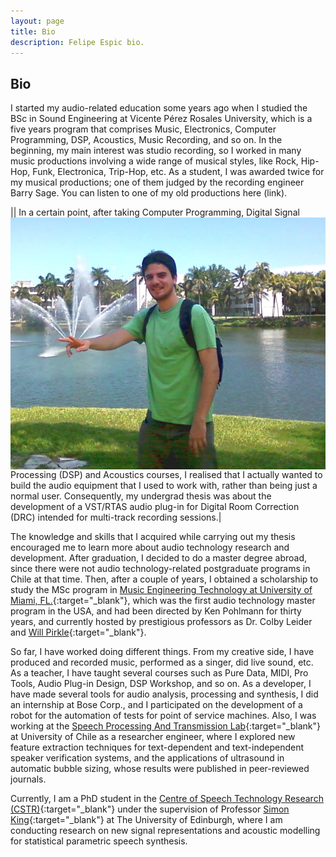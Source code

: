 ```yaml
---
layout: page
title: Bio
description: Felipe Espic bio.
---
```

## Bio
I started my audio-related education some years ago when I studied the BSc in Sound Engineering at Vicente Pérez Rosales University, which is a five years program that comprises Music, Electronics, Computer Programming, DSP, Acoustics, Music Recording, and so on. In the beginning, my main interest was studio recording, so I worked in many music productions involving a wide range of musical styles, like Rock, Hip-Hop, Funk, Electronica, Trip-Hop, etc. As a student, I was awarded twice for my musical productions; one of them judged by the recording engineer Barry Sage.  You can listen to one of my old productions here (link).

|<img align="left" src="img/miami2.jpg" alt="u_miami" width="2000"/>| In a certain point, after taking Computer Programming, Digital Signal Processing (DSP) and Acoustics courses, I realised that I actually wanted to build the audio equipment that I used to work with, rather than being just a normal user. Consequently, my undergrad thesis was about the development of a VST/RTAS audio plug-in for Digital Room Correction (DRC) intended for multi-track recording sessions.|

The knowledge and skills that I acquired while carrying out my thesis encouraged me to learn more about audio technology research and development. After graduation, I decided to do a master degree abroad, since there were not audio technology-related postgraduate programs in Chile at that time. Then, after a couple of years, I obtained a scholarship to study the MSc program in [Music Engineering Technology at University of Miami, FL.](http://mue.music.miami.edu/about/){:target="_blank"}, which was the first audio technology master program in the USA, and had been directed by Ken Pohlmann for thirty years, and currently hosted by prestigious professors as Dr. Colby Leider and [Will Pirkle](http://www.willpirkle.com/){:target="_blank"}.



So far, I have worked doing different things. From my creative side,  I have produced and recorded music, performed as a singer, did live sound, etc. As a teacher, I have taught several courses such as Pure Data, MIDI, Pro Tools, Audio Plug-in Design, DSP Workshop, and so on. As a developer, I have made several tools for audio analysis, processing and synthesis, I did an internship at Bose Corp., and I participated on the development of a robot for the automation of tests for point of service machines. Also, I was working at the [Speech Processing And Transmission Lab](https://www.lptv.cl/){:target="_blank"} at University of Chile as a researcher engineer, where I explored new feature extraction techniques for text-dependent and text-independent speaker verification systems, and the applications of ultrasound in automatic bubble sizing, whose results were published in peer-reviewed journals.

Currently, I am a PhD student in the [Centre of Speech Technology Research (CSTR)](http://www.cstr.ed.ac.uk/){:target="_blank"} under the supervision of Professor [Simon King](http://homepages.inf.ed.ac.uk/simonk/){:target="_blank"} at The University of Edinburgh, where I am conducting research on new signal representations and acoustic modelling for statistical parametric speech synthesis.